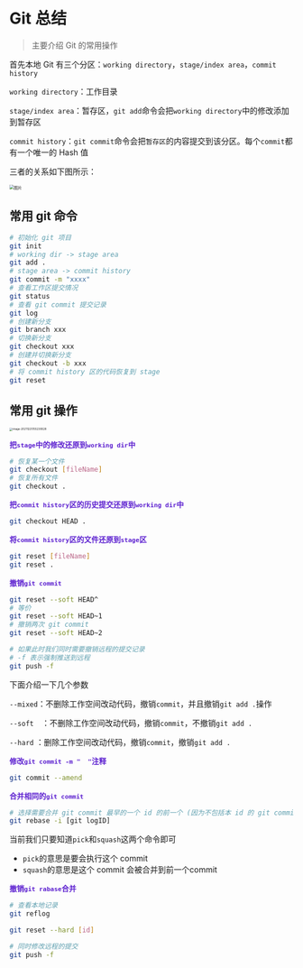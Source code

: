 # Git 总结



> 主要介绍 Git 的常用操作

首先本地 Git 有三个分区：`working directory`，`stage/index area`，`commit history`

`working directory`：工作目录

`stage/index area`：暂存区，`git add`命令会把`working directory`中的修改添加到暂存区

`commit history`：`git commit`命令会把`暂存区`的内容提交到该分区。每个`commit`都有一个唯一的 Hash 值

三者的关系如下图所示：

<img src="https://cdn.jsdelivr.net/gh/LFool/image-hosting@master/20211224/230345164035822516403582259772Qrb6f.jpg" alt="图片" style="zoom:50%;" />

## 常用 git 命令

```bash
# 初始化 git 项目
git init
# working dir -> stage area
git add .
# stage area -> commit history
git commit -m "xxxx"
# 查看工作区提交情况
git status
# 查看 git commit 提交记录
git log
# 创建新分支
git branch xxx
# 切换新分支
git checkout xxx
# 创建并切换新分支
git checkout -b xxx
# 将 commit history 区的代码恢复到 stage
git reset
```

## 常用 git 操作

<img src="https://cdn.jsdelivr.net/gh/LFool/image-hosting@master/20211225/155230164041875016404187507322DFwle.png" alt="image-20211225155230628" style="zoom: 33%;" />



**<font color=#5D21D0 size=2.5>把`stage`中的修改还原到`working dir`中</font>**

```bash
# 恢复某一个文件
git checkout [fileName]
# 恢复所有文件
git checkout .
```



**<font color=#5D21D0 size=2.5>把`commit history`区的历史提交还原到`working dir`中</font>**

```bash
git checkout HEAD .
```



**<font color=#5D21D0 size=2.5>将`commit history`区的文件还原到`stage`区</font>**

```bash
git reset [fileName]
git reset .
```



**<font color=#5D21D0 size=2.5>撤销`git commit`</font>**

```bash
git reset --soft HEAD^
# 等价
git reset --soft HEAD~1
# 撤销两次 git commit
git reset --soft HEAD~2

# 如果此时我们同时需要撤销远程的提交记录
# -f 表示强制推送到远程
git push -f
```

下面介绍一下几个参数

`--mixed`：不删除工作空间改动代码，撤销`commit`，并且撤销`git add .`操作

`--soft  `：不删除工作空间改动代码，撤销`commit`，不撤销`git add .`

`--hard` ：删除工作空间改动代码，撤销`commit`，撤销`git add .`



**<font color=#5D21D0 size=2.5>修改`git commit -m "  "`注释</font>**

```bash
git commit --amend
```



**<font color=#5D21D0 size=2.5>合并相同的`git commit`</font>**

```bash
# 选择需要合并 git commit 最早的一个 id 的前一个 (因为不包括本 id 的 git commit)
git rebase -i [git logID]
```

当前我们只要知道`pick`和`squash`这两个命令即可

- `pick`的意思是要会执行这个 commit
- `squash`的意思是这个 commit 会被合并到前一个commit



**<font color=#5D21D0 size=2.5>撤销`git rabase`合并</font>**

```bash
# 查看本地记录
git reflog

git reset --hard [id]

# 同时修改远程的提交
git push -f
```

